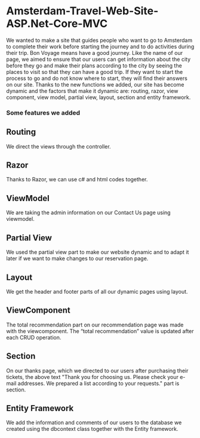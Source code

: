 # Amsterdam-Travel-Web-Site-ASP.Net-Core-MVC
We wanted to make a site that guides people who want to go to Amsterdam to complete their work before starting the journey and to do activities during their trip.
Bon Voyage means have a good journey. Like the name of our page, we aimed to ensure that our users can get information about the city before they go and make their plans according to the city by seeing the places to visit so that they can have a good trip. If they want to start the process to go and do not know where to start, they will find their answers on our site.
Thanks to the new functions we added, our site has become dynamic and the factors that make it dynamic are: routing, razor, view component, view model, partial view, layout, section and entity framework. 
### Some features we added
## Routing
We direct the views through the controller.
## Razor
Thanks to Razor, we can use c# and html codes together.
## ViewModel 
We are taking the admin information on our Contact Us page using viewmodel.
## Partial View
We used the partial view part to make our website dynamic and to adapt it later if we want to make 
changes to our reservation page.
## Layout
We get the header and footer parts of all our dynamic pages using layout.
## ViewComponent
The total recommendation part on our recommendation page was made with the viewcomponent. 
The “total recommendation” value is updated after each CRUD operation.
## Section
On our thanks page, which we directed to our users after purchasing their tickets, the above text 
"Thank you for choosing us. Please check your e-mail addresses. We prepared a list according to 
your requests." part is section.
## Entity Framework
We add the information and comments of our users to the database we created using the dbcontext 
class together with the Entity framework.
